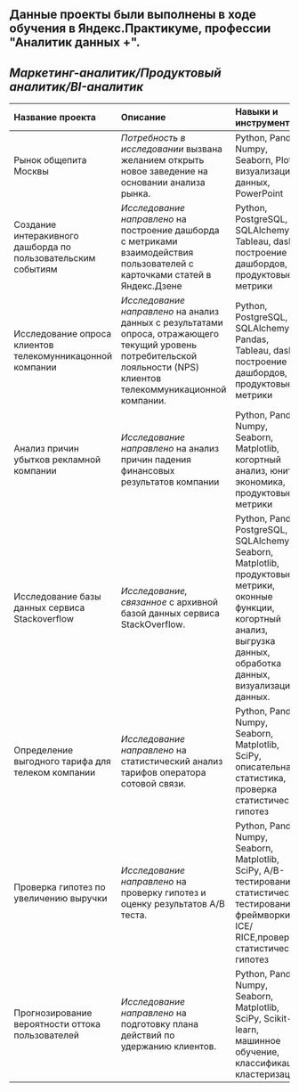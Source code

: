 ## Данные проекты были выполнены в ходе обучения в Яндекс.Практикуме, профессии "Аналитик данных +".
## *Маркетинг-аналитик/Продуктовый аналитик/BI-аналитик*

| Название проекта | Описание |	Навыки и инструменты | Ссылка на проект|
| :--------------- | :------- | :----------------------- | :----- |
| Рынок общепита Москвы | *Потребность в исследовании* вызвана желанием открыть новое заведение на основании анализа рынка.  | Python, Pandas, Numpy, Seaborn, Plotly, визуализация данных, PowerPoint | [Исследование рынка общественного питания][1] |
| Создание интеракивного дашборда по пользовательским событиям  | *Исследование направлено* на построение дашборда с метриками взаимодействия пользователей с карточками статей в Яндекс.Дзене | Python, PostgreSQL, SQLAlchemy, Tableau, dash, построение дашбордов, продуктовые метрики | [Дашборд по данным Яндекс.Дзен][2] |
| Исследование опроса клиентов телекомунникацонной компании | *Исследование направлено* на анализ данных с результатами опроса, отражающего текущий уровень потребительской лояльности (NPS) клиентов телекоммуникационной компании. | Python, PostgreSQL, SQLAlchemy, Pandas, Tableau, dash, построение дашбордов, продуктовые метрики | [Дашборд отражающий текущий уровень NPS][3] |
| Анализ причин убытков рекламной компании  | *Исследование направлено* на анализ причин падения финансовых результатов компании | Python, Pandas, Numpy, Seaborn, Matplotlib, когортный анализ, юнит-экономика, продуктовые метрики | [Расчет LTV, CAC, Retention rate, DAU, WAU, MAU][4] |
| Исследование базы данных сервиса Stackoverflow        | *Исследование, связанное*  с архивной базой данных сервиса StackOverflow.  |Python, Pandas, PostgreSQL, SQLAlchemy, Seaborn, Matplotlib, продуктовые метрики, оконные функции, когортный анализ, выгрузка данных, обработка данных, визуализация данных.| [Продвинутый SQL][5]|
| Определение выгодного тарифа для телеком компании  | *Исследование направлено* на статистический анализ тарифов оператора сотовой связи.| Python, Pandas, Numpy, Seaborn, Matplotlib, SciPy, описательная статистика, проверка статистических гипотез| [Статистический анализ данных][6] |
| Проверка гипотез по увеличению выручки  | *Исследование направлено* на проверку гипотез и оценку результатов A/B теста.| Python, Pandas, Numpy, Seaborn, Matplotlib, SciPy, A/B-тестирование, статистическое тестирования, фреймворки ICE/ RICE,проверка статистических гипотез| [Принятие решений в бизнесе][7] |
| Прогнозирование вероятности оттока пользователей  | *Исследование направлено*  на подготовку плана действий по удержанию клиентов.| Python, Pandas, Numpy, Seaborn, Matplotlib, SciPy, Scikit-learn, машинное обучение, классификация, кластеризация| [Основы машинного обучения][8] |

[1]:https://github.com/Suslov79/Practic/tree/main/open_restaurant
[2]:https://github.com/Suslov79/Practic/tree/main/yandex_zen
[3]:https://github.com/Suslov79/Practic/tree/main/telecomm
[4]:https://github.com/Suslov79/Practic/tree/main/advirtisment
[5]:https://github.com/Suslov79/Practic/tree/main/advanced_SQL
[6]:https://github.com/Suslov79/Practic/tree/main/megalain
[7]:https://github.com/Suslov79/Practic/tree/main/abtest
[8]:https://github.com/Suslov79/Practic/tree/main/basic_ML
